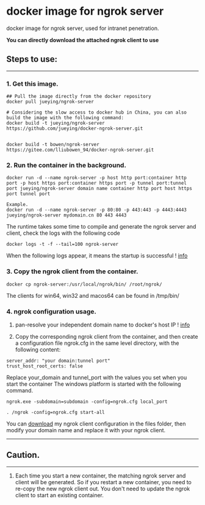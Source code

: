 
# docker image for ngrok server

 docker image for ngrok server, used for intranet penetration.
 
 **You can directly download the attached ngrok client to use**
  
## Steps to use:
----------------
### 1. Get this image.
```
## Pull the image directly from the docker repository
docker pull jueying/ngrok-server

# Considering the slow access to docker hub in China, you can also build the image with the following command:
docker build -t jueying/ngrok-server https://github.com/jueying/docker-ngrok-server.git


docker build -t bowen/ngrok-server https://gitee.com/lliubowen_94/docker-ngrok-server.git

```

### 2. Run the container in the background.
```
docker run -d --name ngrok-server -p host http port:container http port -p host https port:container https port -p tunnel port:tunnel port jueying/ngrok-server domain name container http port host https port tunnel port

Example.
docker run -d --name ngrok-server -p 80:80 -p 443:443 -p 4443:4443 jueying/ngrok-server mydomain.cn 80 443 4443
```
The runtime takes some time to compile and generate the ngrok server and client, check the logs with the following code
```
docker logs -t -f --tail=100 ngrok-server
```
When the following logs appear, it means the startup is successful
! [info](https://raw.githubusercontent.com/jueying/docker-ngrok-server/master/files/ngrokd_start.jpg)

### 3. Copy the ngrok client from the container.
```
docker cp ngrok-server:/usr/local/ngrok/bin/ /root/ngrok/
```
The clients for win64, win32 and macos64 can be found in /tmp/bin/

### 4. ngrok configuration usage.

1. pan-resolve your independent domain name to docker's host IP
! [info](https://raw.githubusercontent.com/jueying/docker-ngrok-server/master/files/domain.jpg)

2. Copy the corresponding ngrok client from the container, and then create a configuration file ngrok.cfg in the same level directory, with the following content:
```
server_addr: "your domain:tunnel port"
trust_host_root_certs: false
```
Replace your_domain and tunnel_port with the values you set when you start the container
The windows platform is started with the following command.
```
ngrok.exe -subdomain=subdomain -config=ngrok.cfg local_port

. /ngrok -config=ngrok.cfg start-all

```
You can [download](https://github.com/jueying/docker-ngrok-server/blob/master/files/ngrok-client.rar) my ngrok client configuration in the files folder, then modify your domain name and replace it with your ngrok client.

---
## Caution.
---
1. Each time you start a new container, the matching ngrok server and client will be generated. So if you restart a new container, you need to re-copy the new ngrok client out. You don't need to update the ngrok client to start an existing container.
